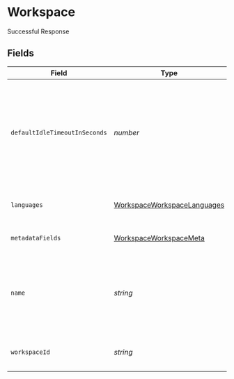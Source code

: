 # Workspace

Successful Response


## Fields

| Field                                                                                                                              | Type                                                                                                                               | Required                                                                                                                           | Description                                                                                                                        |
| ---------------------------------------------------------------------------------------------------------------------------------- | ---------------------------------------------------------------------------------------------------------------------------------- | ---------------------------------------------------------------------------------------------------------------------------------- | ---------------------------------------------------------------------------------------------------------------------------------- |
| `defaultIdleTimeoutInSeconds`                                                                                                      | *number*                                                                                                                           | :heavy_minus_sign:                                                                                                                 | Default idle timeout for pipelines. Pipelines will be marked as idle after this time. Reach out to support to increase this limit. |
| `languages`                                                                                                                        | [WorkspaceWorkspaceLanguages](../../models/shared/workspaceworkspacelanguages.md)                                                  | :heavy_minus_sign:                                                                                                                 | Supported languages within a workspace.                                                                                            |
| `metadataFields`                                                                                                                   | [WorkspaceWorkspaceMeta](../../models/shared/workspaceworkspacemeta.md)                                                            | :heavy_minus_sign:                                                                                                                 | Metadata for workspaces.                                                                                                           |
| `name`                                                                                                                             | *string*                                                                                                                           | :heavy_check_mark:                                                                                                                 | How do you want to name your workspace? Type a name that's longer than 3 characters.                                               |
| `workspaceId`                                                                                                                      | *string*                                                                                                                           | :heavy_check_mark:                                                                                                                 | Unique identifier of a workspace.                                                                                                  |